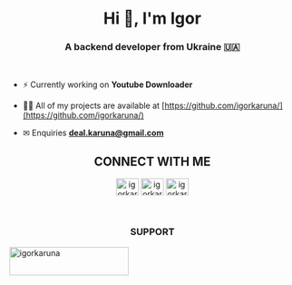 <h1 align="center">Hi 👋, I'm Igor</h1>
<h3 align="center">A backend developer from Ukraine 🇺🇦</h3>
<br>

- ⚡ Currently working on **Youtube Downloader**

- 👨‍💻 All of my projects are available at [https://github.com/igorkaruna/](https://github.com/igorkaruna/)

- ✉ Enquiries **deal.karuna@gmail.com**


<h2 align="center">CONNECT WITH ME</h2>
<p align="center">
<a href="https://instagram.com/igorkaruna" target="blank"><img align="center" src="https://user-images.githubusercontent.com/88438873/175100607-36462a3a-e8a9-4aa1-9f93-10e61a136d1c.svg" alt="igorkaruna" height="30" width="40" /></a>
<a href="https://twitter.com/igorkaruna" target="blank"><img align="center" src="https://user-images.githubusercontent.com/88438873/175100841-61fbd69f-ee89-4b63-a665-d8378e8f3e3b.svg" alt="igorkaruna" height="30" width="40" /></a>
<a href="https://linkedin.com/in/igorkaruna" target="blank"><img align="center" src="https://user-images.githubusercontent.com/88438873/175100632-e5a37e98-9afb-4cc2-a29f-9d70ec271880.svg" alt="igorkaruna" height="30" width="40" /></a>
</p>
<br>
<h3 align="center">SUPPORT</h3>
<p><a href="https://www.buymeacoffee.com/igorkaruna"> <img align="center" src="https://user-images.githubusercontent.com/88438873/175101411-7ceebee1-09e8-402d-a1b8-598866191b9e.svg" height="50" width="210" alt="igorkaruna" /></a></p><br><br>
